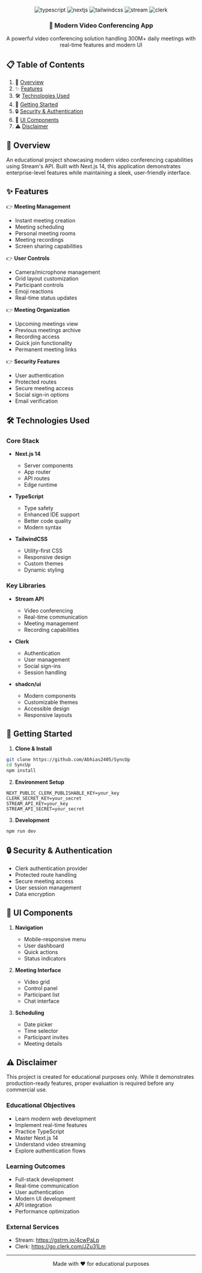 <div align="center">
  <br />
  <div>
    <img src="https://img.shields.io/badge/-TypeScript-black?style=for-the-badge&logoColor=white&logo=typescript&color=3178C6" alt="typescript" />
    <img src="https://img.shields.io/badge/-Next.js-black?style=for-the-badge&logoColor=white&logo=next.js&color=000000" alt="nextjs" />
    <img src="https://img.shields.io/badge/-TailwindCSS-black?style=for-the-badge&logoColor=white&logo=tailwind-css&color=06B6D4" alt="tailwindcss" />
    <img src="https://img.shields.io/badge/-Stream-black?style=for-the-badge&logoColor=white&logo=stream&color=006CFF" alt="stream" />
    <img src="https://img.shields.io/badge/-Clerk-black?style=for-the-badge&logoColor=white&logo=clerk&color=6C47FF" alt="clerk" />
  </div>
  <h3 align="center">🎥 Modern Video Conferencing App</h3>
  <div align="center">
    A powerful video conferencing solution handling 300M+ daily meetings with real-time features and modern UI
  </div>
</div>

## 📋 Table of Contents
1. 🎯 [Overview](#overview)
2. ✨ [Features](#features)
3. 🛠️ [Technologies Used](#technologies)
4. 🚀 [Getting Started](#getting-started)
5. 🔒 [Security & Authentication](#security)
6. 🎨 [UI Components](#ui-components)
7. ⚠️ [Disclaimer](#disclaimer)

## <a name="overview">🎯 Overview</a>
An educational project showcasing modern video conferencing capabilities using Stream's API. Built with Next.js 14, this application demonstrates enterprise-level features while maintaining a sleek, user-friendly interface.

## <a name="features">✨ Features</a>
👉 **Meeting Management**
- Instant meeting creation
- Meeting scheduling
- Personal meeting rooms
- Meeting recordings
- Screen sharing capabilities

👉 **User Controls**
- Camera/microphone management
- Grid layout customization
- Participant controls
- Emoji reactions
- Real-time status updates

👉 **Meeting Organization**
- Upcoming meetings view
- Previous meetings archive
- Recording access
- Quick join functionality
- Permanent meeting links

👉 **Security Features**
- User authentication
- Protected routes
- Secure meeting access
- Social sign-in options
- Email verification

## <a name="technologies">🛠️ Technologies Used</a>
### Core Stack
- **Next.js 14**
  - Server components
  - App router
  - API routes
  - Edge runtime

- **TypeScript**
  - Type safety
  - Enhanced IDE support
  - Better code quality
  - Modern syntax

- **TailwindCSS**
  - Utility-first CSS
  - Responsive design
  - Custom themes
  - Dynamic styling

### Key Libraries
- **Stream API**
  - Video conferencing
  - Real-time communication
  - Meeting management
  - Recording capabilities

- **Clerk**
  - Authentication
  - User management
  - Social sign-ins
  - Session handling

- **shadcn/ui**
  - Modern components
  - Customizable themes
  - Accessible design
  - Responsive layouts

## <a name="getting-started">🚀 Getting Started</a>
1. **Clone & Install**
```bash
git clone https://github.com/Abhias2405/SyncUp
cd SyncUp
npm install
```

2. **Environment Setup**
```env
NEXT_PUBLIC_CLERK_PUBLISHABLE_KEY=your_key
CLERK_SECRET_KEY=your_secret
STREAM_API_KEY=your_key
STREAM_API_SECRET=your_secret
```

3. **Development**
```bash
npm run dev
```

## <a name="security">🔒 Security & Authentication</a>
- Clerk authentication provider
- Protected route handling
- Secure meeting access
- User session management
- Data encryption

## <a name="ui-components">🎨 UI Components</a>
1. **Navigation**
   - Mobile-responsive menu
   - User dashboard
   - Quick actions
   - Status indicators

2. **Meeting Interface**
   - Video grid
   - Control panel
   - Participant list
   - Chat interface

3. **Scheduling**
   - Date picker
   - Time selector
   - Participant invites
   - Meeting details

## <a name="disclaimer">⚠️ Disclaimer</a>
This project is created for educational purposes only. While it demonstrates production-ready features, proper evaluation is required before any commercial use.

### Educational Objectives
- Learn modern web development
- Implement real-time features
- Practice TypeScript
- Master Next.js 14
- Understand video streaming
- Explore authentication flows

### Learning Outcomes
- Full-stack development
- Real-time communication
- User authentication
- Modern UI development
- API integration
- Performance optimization

### External Services
- Stream: https://gstrm.io/4cwPaLp
- Clerk: https://go.clerk.com/JZu31Lm

---
<div align="center">
  Made with ❤️ for educational purposes
</div>
